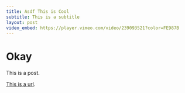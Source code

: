 ```yaml
---
title: Asdf This is Cool
subtitle: This is a subtitle
layout: post
video_embed: https://player.vimeo.com/video/239093521?color=FE987B
---
```

# Okay
This is a post.

[This is a url](http://github.com).
